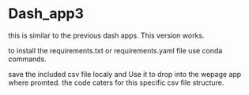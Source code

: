 # Dash_app3

this is similar to  the previous dash apps. This version works.

to install the requirements.txt or requirements.yaml file use conda commands.

save the included csv file localy and Use it to drop into the wepage app where promted. the code caters for this specific csv file structure.

